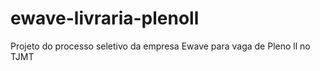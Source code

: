 # ewave-livraria-plenoll
Projeto do processo seletivo da empresa Ewave para vaga de Pleno ll no TJMT
